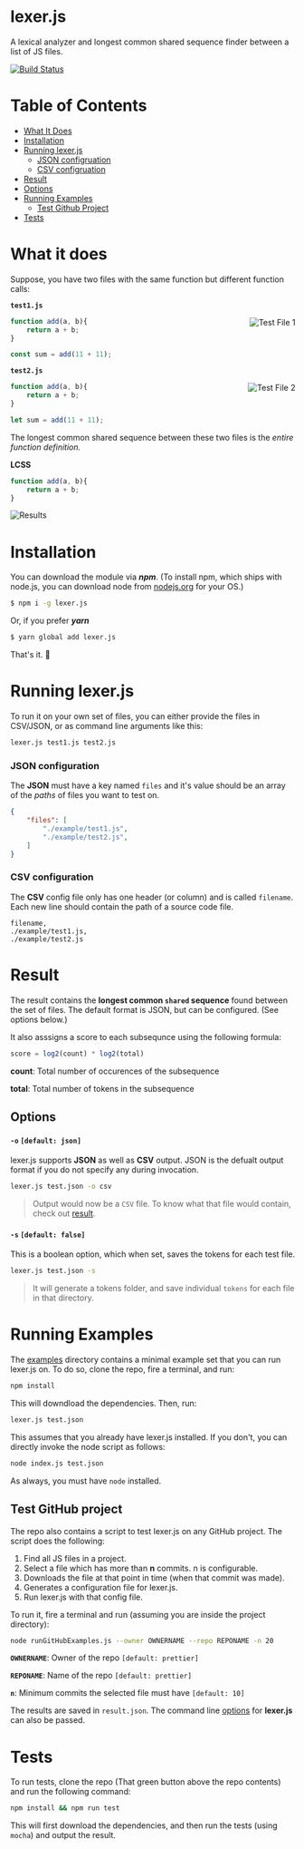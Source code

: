 # lexer.js

A lexical analyzer and longest common shared sequence finder between a list of JS files.

[![Build Status](https://travis-ci.org/abhisheksoni27/lexer.js.svg?branch=master)](https://travis-ci.org/abhisheksoni27/lexer.js)

# Table of Contents

* [What It Does](#what-it-does)
* [Installation](#installation)
* [Running lexer.js](#running-lexer.js)
    - [JSON configruation](#json-configuration)
    - [CSV configruation](#csv-configuration)
* [Result](#result)
* [Options](#options)
* [Running Examples](#running-examples)
    - [Test Github Project](#test-github-project)
* [Tests](#tests)

# What it does

Suppose, you have two files with the same function but different function calls:

**`test1.js`**

<img alt="Test File 1" align="right" src ="https://raw.githubusercontent.com/abhisheksoni27/lexer.js/master/src/assets/test1.png">

```js
function add(a, b){
    return a + b;
}

const sum = add(11 + 11);
```

**`test2.js`**

<img alt="Test File 2" align="right" src ="https://raw.githubusercontent.com/abhisheksoni27/lexer.js/master/src/assets/test2.png">

```js
function add(a, b){
    return a + b;
}

let sum = add(11 + 11);
```

The longest common shared sequence between these two files is the *entire function definition.*

**LCSS**


```js
function add(a, b){
    return a + b;
}
```

![Results](https://raw.githubusercontent.com/abhisheksoni27/lexer.js/master/src/assets/result.png)

# Installation

You can download the module via ***npm***. (To install npm, which ships with node.js, you can download node from [nodejs.org](https://nodejs.org) for your OS.)

```bash
$ npm i -g lexer.js
```

Or, if you prefer ***yarn***

```bash
$ yarn global add lexer.js
```

That's it. 🎉

# Running lexer.js

To run it on your own set of files, you can either provide the files in CSV/JSON, or as command line arguments like this:

```bash
lexer.js test1.js test2.js
```

### JSON configuration
The **JSON** must have a key named `files` and it's value should be an array of the *paths* of files you want to test on.

```json
{
    "files": [
        "./example/test1.js",
        "./example/test2.js",
    ]
}
```

### CSV configuration

The **CSV** config file only has one header (or column) and is called `filename`. Each new line should contain the path of a source code file.

```csv
filename,
./example/test1.js,
./example/test2.js
```

# Result

The result contains the **longest common `shared` sequence** found between the set of files. The default format is JSON, but can be configured. (See options below.)

It also asssigns a score to each subsequnce using the following formula:

```js
score = log2(count) * log2(total)
```

**count**: Total number of occurences of the subsequence

**total**: Total number of tokens in the subsequence

## Options

#### **`-o`** `[default: json]`

lexer.js supports **JSON** as well as **CSV** output. JSON is the defualt output format if you do not specify any during invocation.

```bash
lexer.js test.json -o csv
```
> Output would now be a `CSV` file. To know what that file would contain, check out [result](#result).

#### **`-s`** `[default: false]`

This is a boolean option, which when set, saves the tokens for each test file.

```bash
lexer.js test.json -s
```

> It will generate a tokens folder, and save individual `tokens` for each file in that directory.

# Running Examples

The [examples](https://) directory contains a minimal example set that you can run lexer.js on. To do so, clone the repo, fire a terminal, and run:

```bash
npm install
```

This will downdload the dependencies. Then, run:

```bash
lexer.js test.json
```

This assumes that you already have lexer.js installed. If you don't, you can directly invoke the node script as follows:

```bash
node index.js test.json
```

As always, you must have `node` installed.

## Test GitHub project

The repo also contains a script to test lexer.js on any GitHub project. The script does the following:

1. Find all JS files in a project.
2. Select a file which has more than **n** commits. n is configurable.
3. Downloads the file at that point in time (when that commit was made).
4. Generates a configuration file for lexer.js.
5. Run lexer.js with that config file.

To run it, fire a terminal and run (assuming you are inside the project directory):

```bash
node runGitHubExamples.js --owner OWNERNAME --repo REPONAME -n 20
```

**`OWNERNAME`**: Owner of the repo `[default: prettier]`

**`REPONAME`**: Name of the repo `[default: prettier]`

**`n`**: Minimum commits the selected file must have `[default: 10]`

The results are saved in `result.json`. The command line [options](#options) for **lexer.js** can also be passed.

# Tests

To run tests, clone the repo (That green button above the repo contents) and run the following command:

```bash
npm install && npm run test
```

This will first download the dependencies, and then run the tests (using `mocha`) and output the result.